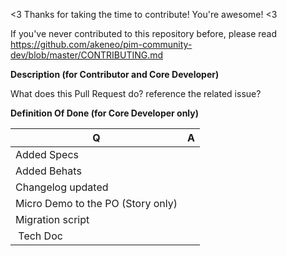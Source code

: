 <3 Thanks for taking the time to contribute! You're awesome! <3

If you've never contributed to this repository before, please read https://github.com/akeneo/pim-community-dev/blob/master/CONTRIBUTING.md 

**Description (for Contributor and Core Developer)**

What does this Pull Request do? reference the related issue?

**Definition Of Done (for Core Developer only)**


| Q                                 | A
| --------------------------------- | ---
| Added Specs                       |
| Added Behats                      |
| Changelog updated                 |
| Micro Demo to the PO (Story only) |
| Migration script                  |
| Tech Doc                          |
